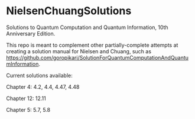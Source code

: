 # NielsenChuangSolutions
Solutions to Quantum Computation and Quantum Information, 10th Anniversary Edition. 

This repo is meant to complement other partially-complete attempts at creating a solution manual for Nielsen and Chuang, such as https://github.com/goropikari/SolutionForQuantumComputationAndQuantumInformation.

Current solutions available:

Chapter 4: 4.2, 4.4, 4.47, 4.48

Chapter 12: 12.11

Chapter 5: 5.7, 5.8
